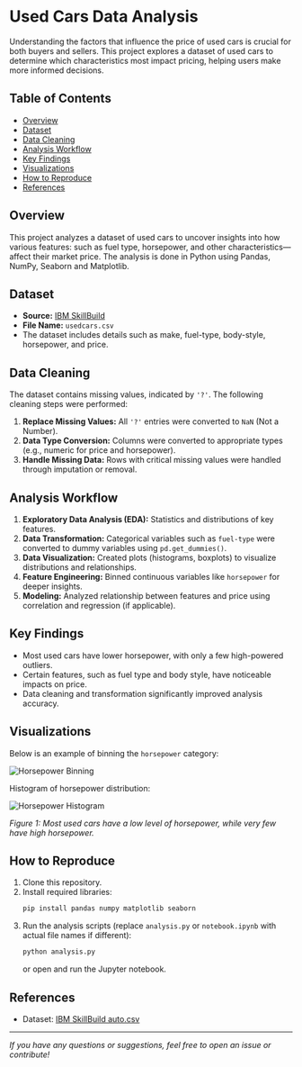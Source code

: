 # Used Cars Data Analysis

Understanding the factors that influence the price of used cars is crucial for both buyers and sellers. This project explores a dataset of used cars to determine which characteristics most impact pricing, helping users make more informed decisions.

## Table of Contents

- [Overview](#overview)
- [Dataset](#dataset)
- [Data Cleaning](#data-cleaning)
- [Analysis Workflow](#analysis-workflow)
- [Key Findings](#key-findings)
- [Visualizations](#visualizations)
- [How to Reproduce](#how-to-reproduce)
- [References](#references)

## Overview

This project analyzes a dataset of used cars to uncover insights into how various features: such as fuel type, horsepower, and other characteristics—affect their market price. The analysis is done in Python using Pandas, NumPy, Seaborn and Matplotlib.

## Dataset

- **Source:** [IBM SkillBuild](https://cf-courses-data.s3.us.cloud-object-storage.appdomain.cloud/IBMDeveloperSkillsNetwork-DA0101EN-SkillsNetwork/labs/Data%20Files/auto.csv)
- **File Name:** `usedcars.csv`
- The dataset includes details such as make, fuel-type, body-style, horsepower, and price.

## Data Cleaning

The dataset contains missing values, indicated by `'?'`. The following cleaning steps were performed:
1. **Replace Missing Values:** All `'?'` entries were converted to `NaN` (Not a Number).
2. **Data Type Conversion:** Columns were converted to appropriate types (e.g., numeric for price and horsepower).
3. **Handle Missing Data:** Rows with critical missing values were handled through imputation or removal.

## Analysis Workflow

1. **Exploratory Data Analysis (EDA):** Statistics and distributions of key features.
2. **Data Transformation:** Categorical variables such as `fuel-type` were converted to dummy variables using `pd.get_dummies()`.
3. **Data Visualization:** Created plots (histograms, boxplots) to visualize distributions and relationships.
4. **Feature Engineering:** Binned continuous variables like `horsepower` for deeper insights.
5. **Modeling:** Analyzed relationship between features and price using correlation and regression (if applicable).

## Key Findings

- Most used cars have lower horsepower, with only a few high-powered outliers.
- Certain features, such as fuel type and body style, have noticeable impacts on price.
- Data cleaning and transformation significantly improved analysis accuracy.

## Visualizations

Below is an example of binning the `horsepower` category:

![Horsepower Binning](https://github.com/user-attachments/assets/e4ea9201-7242-44c3-9767-8ebdce18835d)

Histogram of horsepower distribution:

![Horsepower Histogram](https://github.com/user-attachments/assets/9a693b6b-386f-4fbc-93b1-5f8a1dcde5b5)

*Figure 1: Most used cars have a low level of horsepower, while very few have high horsepower.*

## How to Reproduce

1. Clone this repository.
2. Install required libraries:
   ```bash
   pip install pandas numpy matplotlib seaborn
   ```
3. Run the analysis scripts (replace `analysis.py` or `notebook.ipynb` with actual file names if different):
   ```bash
   python analysis.py
   ```
   or open and run the Jupyter notebook.

## References

- Dataset: [IBM SkillBuild auto.csv](https://cf-courses-data.s3.us.cloud-object-storage.appdomain.cloud/IBMDeveloperSkillsNetwork-DA0101EN-SkillsNetwork/labs/Data%20Files/auto.csv)

---

*If you have any questions or suggestions, feel free to open an issue or contribute!*
